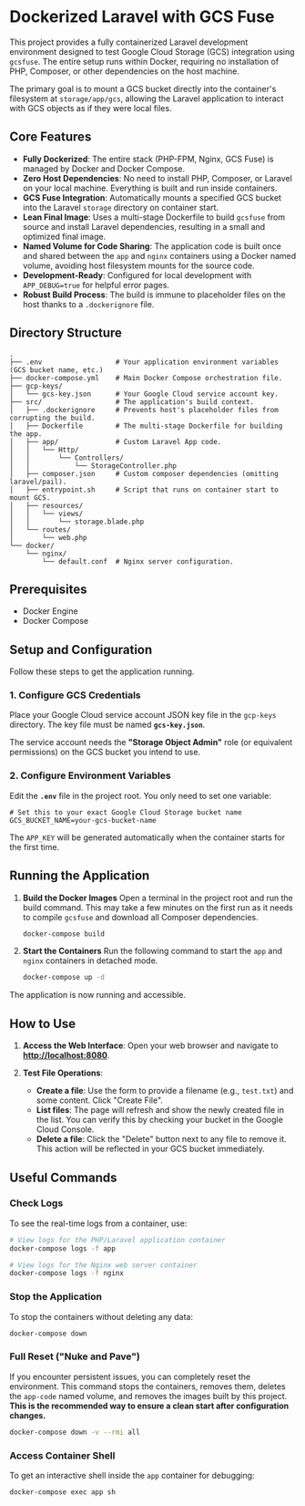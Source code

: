 # Dockerized Laravel with GCS Fuse

This project provides a fully containerized Laravel development environment designed to test Google Cloud Storage (GCS) integration using `gcsfuse`. The entire setup runs within Docker, requiring no installation of PHP, Composer, or other dependencies on the host machine.

The primary goal is to mount a GCS bucket directly into the container's filesystem at `storage/app/gcs`, allowing the Laravel application to interact with GCS objects as if they were local files.

## Core Features

*   **Fully Dockerized**: The entire stack (PHP-FPM, Nginx, GCS Fuse) is managed by Docker and Docker Compose.
*   **Zero Host Dependencies**: No need to install PHP, Composer, or Laravel on your local machine. Everything is built and run inside containers.
*   **GCS Fuse Integration**: Automatically mounts a specified GCS bucket into the Laravel `storage` directory on container start.
*   **Lean Final Image**: Uses a multi-stage Dockerfile to build `gcsfuse` from source and install Laravel dependencies, resulting in a small and optimized final image.
*   **Named Volume for Code Sharing**: The application code is built once and shared between the `app` and `nginx` containers using a Docker named volume, avoiding host filesystem mounts for the source code.
*   **Development-Ready**: Configured for local development with `APP_DEBUG=true` for helpful error pages.
*   **Robust Build Process**: The build is immune to placeholder files on the host thanks to a `.dockerignore` file.

## Directory Structure

```
.
├── .env                  # Your application environment variables (GCS bucket name, etc.)
├── docker-compose.yml    # Main Docker Compose orchestration file.
├── gcp-keys/
│   └── gcs-key.json      # Your Google Cloud service account key.
├── src/                  # The application's build context.
│   ├── .dockerignore     # Prevents host's placeholder files from corrupting the build.
│   ├── Dockerfile        # The multi-stage Dockerfile for building the app.
│   ├── app/              # Custom Laravel App code.
│   │   └── Http/
│   │       └── Controllers/
│   │           └── StorageController.php
│   ├── composer.json     # Custom composer dependencies (omitting laravel/pail).
│   ├── entrypoint.sh     # Script that runs on container start to mount GCS.
│   ├── resources/
│   │   └── views/
│   │       └── storage.blade.php
│   └── routes/
│       └── web.php
└── docker/
    └── nginx/
        └── default.conf  # Nginx server configuration.
```

## Prerequisites

*   Docker Engine
*   Docker Compose

## Setup and Configuration

Follow these steps to get the application running.

### 1. Configure GCS Credentials

Place your Google Cloud service account JSON key file in the `gcp-keys` directory. The key file must be named **`gcs-key.json`**.

The service account needs the **"Storage Object Admin"** role (or equivalent permissions) on the GCS bucket you intend to use.

### 2. Configure Environment Variables

Edit the **`.env`** file in the project root. You only need to set one variable:

```env
# Set this to your exact Google Cloud Storage bucket name
GCS_BUCKET_NAME=your-gcs-bucket-name
```

The `APP_KEY` will be generated automatically when the container starts for the first time.

## Running the Application

1.  **Build the Docker Images**
    Open a terminal in the project root and run the build command. This may take a few minutes on the first run as it needs to compile `gcsfuse` and download all Composer dependencies.
    ```bash
    docker-compose build
    ```

2.  **Start the Containers**
    Run the following command to start the `app` and `nginx` containers in detached mode.
    ```bash
    docker-compose up -d
    ```

The application is now running and accessible.

## How to Use

1.  **Access the Web Interface**:
    Open your web browser and navigate to **[http://localhost:8080](http://localhost:8080)**.

2.  **Test File Operations**:
    *   **Create a file**: Use the form to provide a filename (e.g., `test.txt`) and some content. Click "Create File".
    *   **List files**: The page will refresh and show the newly created file in the list. You can verify this by checking your bucket in the Google Cloud Console.
    *   **Delete a file**: Click the "Delete" button next to any file to remove it. This action will be reflected in your GCS bucket immediately.

## Useful Commands

### Check Logs

To see the real-time logs from a container, use:
```bash
# View logs for the PHP/Laravel application container
docker-compose logs -f app

# View logs for the Nginx web server container
docker-compose logs -f nginx
```

### Stop the Application

To stop the containers without deleting any data:
```bash
docker-compose down
```

### Full Reset ("Nuke and Pave")

If you encounter persistent issues, you can completely reset the environment. This command stops the containers, removes them, deletes the `app-code` named volume, and removes the images built by this project. **This is the recommended way to ensure a clean start after configuration changes.**

```bash
docker-compose down -v --rmi all
```

### Access Container Shell

To get an interactive shell inside the `app` container for debugging:
```bash
docker-compose exec app sh
```
